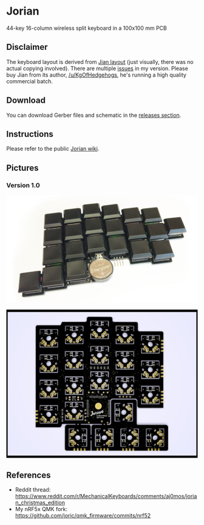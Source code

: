 # Jorian

44-key 16-column wireless split keyboard in a 100x100 mm PCB

## Disclaimer

The keyboard layout is derived from [Jian layout](http://www.keyboard-layout-editor.com/#/gists/4b6c2af67148f58ddd6c6b2976c4370f) (just visually, there was no actual copying involved).
There are multiple [issues](https://github.com/joric/jorian/wiki/Issues) in my version.
Please buy Jian from its author, [/u/KgOfHedgehogs](http://reddit.com/u/KgOfHedgehogs), he's running a high quality commercial batch.

## Download

You can download Gerber files and schematic in the [releases section](https://github.com/joric/jorian/releases).

## Instructions

Please refer to the public [Jorian wiki](https://github.com/joric/jorian/wiki).

## Pictures

### Version 1.0

![](images/jorian-1.0-assembled.jpg)

![](images/jorian-1.0.jpg)

## References

* Reddit thread: https://www.reddit.com/r/MechanicalKeyboards/comments/aj0mos/jorian_christmas_edition
* My nRF5x QMK fork: https://github.com/joric/qmk_firmware/commits/nrf52
